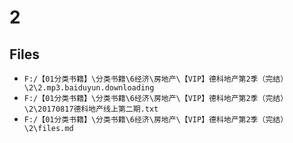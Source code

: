 # 2

## Files

- `F:/【01分类书籍】\分类书籍\6经济\房地产\【VIP】德科地产第2季（完结）\2\2.mp3.baiduyun.downloading`
- `F:/【01分类书籍】\分类书籍\6经济\房地产\【VIP】德科地产第2季（完结）\2\20170817德科地产线上第二期.txt`
- `F:/【01分类书籍】\分类书籍\6经济\房地产\【VIP】德科地产第2季（完结）\2\files.md`
